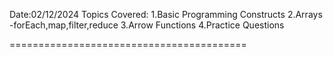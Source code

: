 Date:02/12/2024 
Topics Covered: 
1.Basic Programming Constructs 
2.Arrays -forEach,map,filter,reduce 
3.Arrow Functions
4.Practice Questions

=========================================
